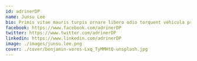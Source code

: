 ```yaml
---
id: adrinerDP
name: Junsu Lee
bio: Primis vitae mauris turpis ornare libero odio torquent vehicula proin consequat curabitur mattis
facebook: https://www.facebook.com/adrinerDP
twitter: https://www.twitter.com/adrinerDP
linkedin: https://www.linkedin.com/adrinerDP
image: ./images/junsu.lee.png
cover: ./cover/benjamin-voros-Lxq_TyMMHtQ-unsplash.jpg
---
```


